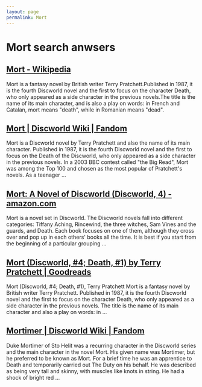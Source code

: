 ```yaml
---
layout: page
permalink: Mort
---
```


# Mort search anwsers

## [Mort - Wikipedia](https://en.wikipedia.org/wiki/Mort)

Mort is a fantasy novel by British writer Terry Pratchett.Published in 1987, it is the fourth Discworld novel and the first to focus on the character Death, who only appeared as a side character in the previous novels.The title is the name of its main character, and is also a play on words: in French and Catalan, mort means "death", while in Romanian means "dead".

## [Mort | Discworld Wiki | Fandom](https://discworld.fandom.com/wiki/Mort)

Mort is a Discworld novel by Terry Pratchett and also the name of its main character. Published in 1987, it is the fourth Discworld novel and the first to focus on the Death of the Discworld, who only appeared as a side character in the previous novels. In a 2003 BBC contest called "the Big Read", Mort was among the Top 100 and chosen as the most popular of Pratchett's novels. As a teenager ...

## [Mort: A Novel of Discworld (Discworld, 4) - amazon.com](https://www.amazon.com/Mort-Discworld-Terry-Pratchett/dp/0062225715)

Mort is a novel set in Discworld. The Discworld novels fall into different categories: Tiffany Aching, Rincewind, the three witches, Sam Vines and the guards, and Death. Each book focuses on one of them, although they cross over and pop up in each others' books all the time. It is best if you start from the beginning of a particular grouping ...

## [Mort (Discworld, #4; Death, #1) by Terry Pratchett | Goodreads](https://www.goodreads.com/book/show/386372.Mort)

Mort (Discworld, #4; Death, #1), Terry Pratchett Mort is a fantasy novel by British writer Terry Pratchett. Published in 1987, it is the fourth Discworld novel and the first to focus on the character Death, who only appeared as a side character in the previous novels. The title is the name of its main character and also a play on words: in ...

## [Mortimer | Discworld Wiki | Fandom](https://discworld.fandom.com/wiki/Mortimer)

Duke Mortimer of Sto Helit was a recurring character in the Discworld series and the main character in the novel Mort. His given name was Mortimer, but he preferred to be known as Mort. For a brief time he was an apprentice to Death and temporarily carried out The Duty on his behalf. He was described as being very tall and skinny, with muscles like knots in string. He had a shock of bright red ...
